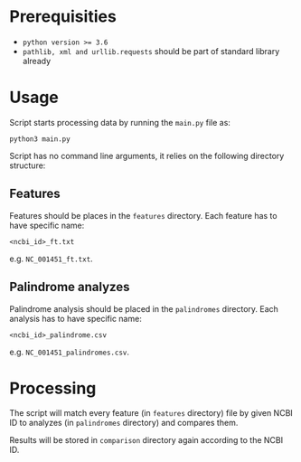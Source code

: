 # Prerequisities

- `python version >= 3.6`
- `pathlib, xml and urllib.requests` should be part of standard library already

# Usage

Script starts processing data by running the `main.py` file as:
```
python3 main.py
```

Script has no command line arguments, it relies on the following directory structure:

## Features

Features should be places in the `features` directory. Each feature has to have specific name:
```
<ncbi_id>_ft.txt
```
e.g. `NC_001451_ft.txt`.

## Palindrome analyzes

Palindrome analysis should be placed in the `palindromes` directory. Each analysis has to have specific name:
```
<ncbi_id>_palindrome.csv
```
e.g. `NC_001451_palindromes.csv`.

# Processing

The script will match every feature (in `features` directory) file by given NCBI ID to analyzes (in `palindromes` directory) and compares them.

Results will be stored in `comparison` directory again according to the NCBI ID.
